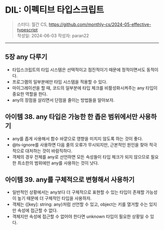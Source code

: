 # DIL: 이펙티브 타입스크립트

> 스터디: 월간 CS, https://github.com/monthly-cs/2024-05-effective-typescript  
> 작성일: 2024-06-03
> 작성자: paran22

---

## 5장 any 다루기
- 타입스크립트의 타입 시스템은 선택적이고 점진적이기 때문에 정적이면서도 동적이다.
- 프로그램의 일부분에만 타임 시스템을 적용할 수 있다.
- 마이그레이션을 할 때, 코드의 일부분에 타입 체크를 비활성화시켜주는 any 타입이 중요한 역할을 한다.
- any의 장점을 살리면서 단점을 줄이는 방법들을 알아보자.

## 아이템 38. any 타입은 가능한 한 좁은 범위에서만 사용하기
- any를 좁게 사용해서 함수 바깥으로 영향을 미치지 않도록 하는 것이 좋다.
- @ts-ignore를 사용하면 다음 줄의 오류가 무시되지만, 근본적인 원인을 찾아 적극적으로 대처하는 것이 바람직하다.
- 객체의 경우 전체를 any로 선언하면 모든 속성들이 타입 체크가 되지 않으므로 필요한 최소한의 범위에만 any를 사용하는 것이 낫다.

## 아이템 39. any를 구체적으로 변형해서 사용하기
- 일반적인 상황에서는 any보다 더 구체적으로 표현할 수 있는 타입이 존재할 가능성이 높기 때문에 더 구체적인 타입을 사용하자.
- 객체는 {[key]: string: any}처럼 선언할 수 있고, object는 키를 열거할 수는 있지만 속성에 접근할 수 없다.
- 객체지만 속성에 접근할 수 없어야 한다면 unknown 타입이 필요한 상황일 수 있다.
